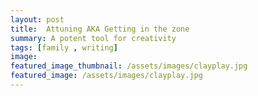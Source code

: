```yaml
---
layout: post
title:  Attuning AKA Getting in the zone
summary: A potent tool for creativity
tags: [family , writing]
image: 
featured_image_thumbnail: /assets/images/clayplay.jpg
featured_image: /assets/images/clayplay.jpg
---
```



